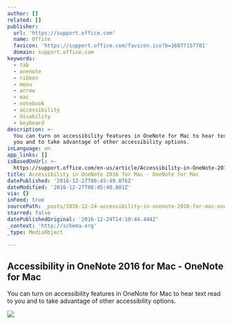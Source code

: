 ```yaml
---
author: []
related: []
publisher:
  url: 'https://support.office.com'
  name: Office
  favicon: 'https://support.office.com/favicon.ico?b=16077157701'
  domain: support.office.com
keywords:
  - tab
  - onenote
  - ribbon
  - menu
  - arrow
  - mac
  - notebook
  - accessibility
  - disability
  - keyboard
description: >-
  You can turn on accessibility features in OneNote for Mac to hear text read to
  you and to take advantage of other accessibility options.
inLanguage: en
app_links: []
isBasedOnUrl: >-
  https://support.office.com/en-us/article/Accessibility-in-OneNote-2016-for-Mac-cbfcedce-4ed7-4e6d-9b18-af1fed954e5c
title: Accessibility in OneNote 2016 for Mac - OneNote for Mac
datePublished: '2016-12-27T06:45:49.076Z'
dateModified: '2016-12-27T06:45:40.801Z'
via: {}
inFeed: true
sourcePath: _posts/2016-12-24-accessibility-in-onenote-2016-for-mac-onenote-for-mac.md
starred: false
datePublishedOriginal: '2016-12-24T14:10:44.444Z'
_context: 'http://schema.org'
_type: MediaObject

---
```

<article style=""><h1>Accessibility in OneNote 2016 for Mac - OneNote for Mac</h1><p>You can turn on accessibility features in OneNote for Mac to hear text read to you and to take advantage of other accessibility options.</p><img src="http://support.office.com/Images/SOC_SharingImage_720x405.png" /></article>